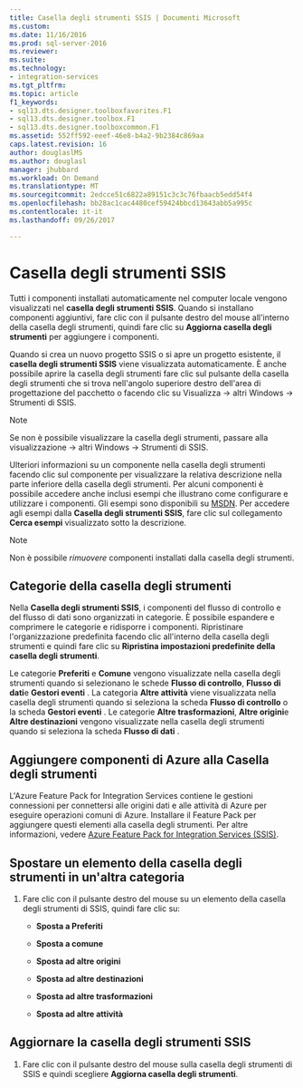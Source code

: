 ```yaml
---
title: Casella degli strumenti SSIS | Documenti Microsoft
ms.custom: 
ms.date: 11/16/2016
ms.prod: sql-server-2016
ms.reviewer: 
ms.suite: 
ms.technology:
- integration-services
ms.tgt_pltfrm: 
ms.topic: article
f1_keywords:
- sql13.dts.designer.toolboxfavorites.F1
- sql13.dts.designer.toolbox.F1
- sql13.dts.designer.toolboxcommon.F1
ms.assetid: 552ff592-eeef-46e8-b4a2-9b2384c869aa
caps.latest.revision: 16
author: douglaslMS
ms.author: douglasl
manager: jhubbard
ms.workload: On Demand
ms.translationtype: MT
ms.sourcegitcommit: 2edcce51c6822a89151c3c3c76fbaacb5edd54f4
ms.openlocfilehash: bb28ac1cac4480cef59424bbcd13643abb5a995c
ms.contentlocale: it-it
ms.lasthandoff: 09/26/2017

---
```

# <a name="ssis-toolbox"></a>Casella degli strumenti SSIS
  Tutti i componenti installati automaticamente nel computer locale vengono visualizzati nel **casella degli strumenti SSIS**. Quando si installano componenti aggiuntivi, fare clic con il pulsante destro del mouse all'interno della casella degli strumenti, quindi fare clic su **Aggiorna casella degli strumenti** per aggiungere i componenti.  
 
 Quando si crea un nuovo progetto SSIS o si apre un progetto esistente, il **casella degli strumenti SSIS** viene visualizzata automaticamente. È anche possibile aprire la casella degli strumenti fare clic sul pulsante della casella degli strumenti che si trova nell'angolo superiore destro dell'area di progettazione del pacchetto o facendo clic su Visualizza -> altri Windows -> Strumenti di SSIS.
 
 > [!NOTE]
> Se non è possibile visualizzare la casella degli strumenti, passare alla visualizzazione -> altri Windows -> Strumenti di SSIS.
 
Ulteriori informazioni su un componente nella casella degli strumenti facendo clic sul componente per visualizzare la relativa descrizione nella parte inferiore della casella degli strumenti. Per alcuni componenti è possibile accedere anche inclusi esempi che illustrano come configurare e utilizzare i componenti. Gli esempi sono disponibili su [MSDN](http://go.microsoft.com/fwlink/?LinkId=259189). Per accedere agli esempi dalla **Casella degli strumenti SSIS**, fare clic sul collegamento **Cerca esempi** visualizzato sotto la descrizione.  
  
> [!NOTE]
> Non è possibile *rimuovere* componenti installati dalla casella degli strumenti.  

## <a name="toolbox-categories"></a>Categorie della casella degli strumenti
 Nella **Casella degli strumenti SSIS**, i componenti del flusso di controllo e del flusso di dati sono organizzati in categorie.  È possibile espandere e comprimere le categorie e ridisporre i componenti.  Ripristinare l'organizzazione predefinita facendo clic all'interno della casella degli strumenti e quindi fare clic su **Ripristina impostazioni predefinite della casella degli strumenti**.  
  
 Le categorie **Preferiti** e **Comune** vengono visualizzate nella casella degli strumenti quando si selezionano le schede **Flusso di controllo**, **Flusso di dati**e **Gestori eventi** . La categoria **Altre attività** viene visualizzata nella casella degli strumenti quando si seleziona la scheda **Flusso di controllo** o la scheda **Gestori eventi** . Le categorie **Altre trasformazioni**, **Altre origini**e **Altre destinazioni** vengono visualizzate nella casella degli strumenti quando si seleziona la scheda **Flusso di dati** .  

 ## <a name="add-azure-components-to-the-toolbox"></a>Aggiungere componenti di Azure alla Casella degli strumenti  
 L'Azure Feature Pack for Integration Services contiene le gestioni connessioni per connettersi alle origini dati e alle attività di Azure per eseguire operazioni comuni di Azure. Installare il Feature Pack per aggiungere questi elementi alla casella degli strumenti. Per altre informazioni, vedere [Azure Feature Pack for Integration Services &#40;SSIS&#41;](../integration-services/azure-feature-pack-for-integration-services-ssis.md).  

## <a name="move-a-toolbox-item-to-another-category"></a>Spostare un elemento della casella degli strumenti in un'altra categoria  
  
1.  Fare clic con il pulsante destro del mouse su un elemento della casella degli strumenti di SSIS, quindi fare clic su:  
  
    -   **Sposta a Preferiti**  
  
    -   **Sposta a comune**  
  
    -   **Sposta ad altre origini**  
  
    -   **Sposta ad altre destinazioni**  
  
    -   **Sposta ad altre trasformazioni**  
  
    -   **Sposta ad altre attività**  
  
## <a name="refresh-the-ssis-toolbox"></a>Aggiornare la casella degli strumenti SSIS  
  
1.  Fare clic con il pulsante destro del mouse sulla casella degli strumenti di SSIS e quindi scegliere **Aggiorna casella degli strumenti**.  


